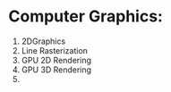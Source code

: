 # Computer Graphics:

1. 2DGraphics
2. Line Rasterization
3. GPU 2D Rendering
4. GPU 3D Rendering
5. 
